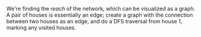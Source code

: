 We're finding the *reach* of the network, which can be visualized as a graph. A pair of houses is essentially an edge; create a graph with the connection between two houses as an edge, and do a DFS traversal from house 1, marking any visited houses.
